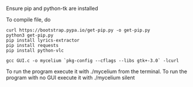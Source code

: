 Ensure pip and python-tk are installed

To compile file, do
```
curl https://bootstrap.pypa.io/get-pip.py -o get-pip.py
python3 get-pip.py
pip install lyrics-extractor
pip install requests
pip install python-vlc
```
```
gcc GUI.c -o mycelium `pkg-config --cflags --libs gtk+-3.0` -lcurl
```
To run the program execute it with ./mycelium from the terminal.
To run the program with no GUI execute it with ./mycelium silent
